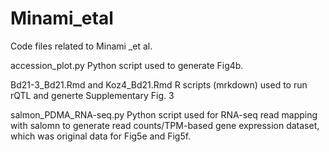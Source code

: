 # Minami_etal
Code files related to Minami _et al. 

accession_plot.py
Python script used to generate Fig4b.

Bd21-3_Bd21.Rmd and Koz4_Bd21.Rmd
R scripts (mrkdown) used to run rQTL and generte Supplementary Fig. 3 

salmon_PDMA_RNA-seq.py
Python script used for RNA-seq read mapping with salomn to generate read counts/TPM-based gene expression dataset, which was original data for Fig5e and Fig5f. 
